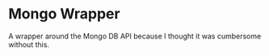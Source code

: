 # Mongo Wrapper

A wrapper around the Mongo DB API because I thought it was cumbersome without this.